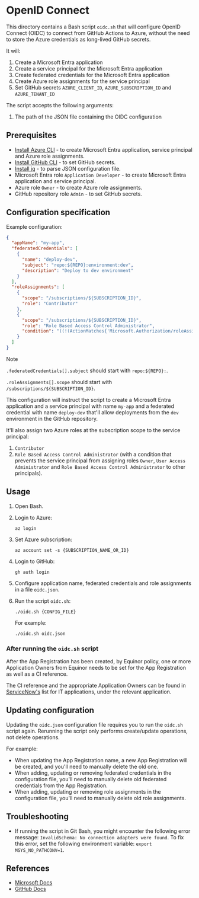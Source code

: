 # OpenID Connect

This directory contains a Bash script `oidc.sh` that will configure OpenID Connect (OIDC) to connect from GitHub Actions to Azure, without the need to store the Azure credentials as long-lived GitHub secrets.

It will:

1. Create a Microsoft Entra application
1. Create a service principal for the Microsoft Entra application
1. Create federated credentials for the Microsoft Entra application
1. Create Azure role assignments for the service principal
1. Set GitHub secrets `AZURE_CLIENT_ID`, `AZURE_SUBSCRIPTION_ID` and `AZURE_TENANT_ID`

The script accepts the following arguments:

1. The path of the JSON file containing the OIDC configuration

## Prerequisites

- [Install Azure CLI](https://docs.microsoft.com/en-us/cli/azure/install-azure-cli) - to create Microsoft Entra application, service principal and Azure role assignments.
- [Install GitHub CLI](https://cli.github.com) - to set GitHub secrets.
- [Install jq](https://stedolan.github.io/jq/download/) - to parse JSON configuration file.
- Microsoft Entra role `Application Developer` - to create Microsoft Entra application and service principal.
- Azure role `Owner` - to create Azure role assignments.
- GitHub repository role `Admin` - to set GitHub secrets.

## Configuration specification

Example configuration:

```json
{
  "appName": "my-app",
  "federatedCredentials": [
    {
      "name": "deploy-dev",
      "subject": "repo:${REPO}:environment:dev",
      "description": "Deploy to dev environment"
    }
  ],
  "roleAssignments": [
    {
      "scope": "/subscriptions/${SUBSCRIPTION_ID}",
      "role": "Contributor"
    },
    {
      "scope": "/subscriptions/${SUBSCRIPTION_ID}",
      "role": "Role Based Access Control Administrator",
      "condition": "((!(ActionMatches{'Microsoft.Authorization/roleAssignments/write'})) OR (@Request[Microsoft.Authorization/roleAssignments:RoleDefinitionId] ForAnyOfAllValues:GuidNotEquals {8e3af657-a8ff-443c-a75c-2fe8c4bcb635, 18d7d88d-d35e-4fb5-a5c3-7773c20a72d9, f58310d9-a9f6-439a-9e8d-f62e7b41a168})) AND ((!(ActionMatches{'Microsoft.Authorization/roleAssignments/delete'})) OR (@Resource[Microsoft.Authorization/roleAssignments:RoleDefinitionId] ForAnyOfAllValues:GuidNotEquals {8e3af657-a8ff-443c-a75c-2fe8c4bcb635, 18d7d88d-d35e-4fb5-a5c3-7773c20a72d9, f58310d9-a9f6-439a-9e8d-f62e7b41a168}))"
    }
  ]
}
```

> [!Note]
>
> `.federatedCredentials[].subject` should start with `repo:${REPO}:`.
>
> `.roleAssignments[].scope` should start with `/subscriptions/${SUBSCRIPTION_ID}`.

This configuration will instruct the script to create a Microsoft Entra application and a service principal with name `my-app` and a federated credential with name `deploy-dev` that'll allow deployments from the `dev` environment in the GitHub repository.

It'll also assign two Azure roles at the subscription scope to the service principal:

1. `Contributor`
1. `Role Based Access Control Administrator` (with a condition that prevents the service principal from assigning roles `Owner`, `User Access Administrator` and `Role Based Access Control Administrator` to other principals).

## Usage

1. Open Bash.

1. Login to Azure:

    ```console
    az login
    ```

1. Set Azure subscription:

    ```console
    az account set -s {SUBSCRIPTION_NAME_OR_ID}
    ```

1. Login to GitHub:

    ```console
    gh auth login
    ```

1. Configure application name, federated credentials and role assignments in a file `oidc.json`.

1. Run the script `oidc.sh`:

    ```console
    ./oidc.sh {CONFIG_FILE}
    ```

    For example:

    ```console
    ./oidc.sh oidc.json
    ```

### After running the `oidc.sh` script

After the App Registration has been created, by Equinor policy, one or more Application Owners from Equinor needs to be set for the App Registration as well as a CI reference.

The CI reference and the appropriate Application Owners can be found in [ServiceNow's](https://equinor.service-now.com/selfservice?id=cmdb_ci_list&table=cmdb_ci_spkg&spa=1&filter=operational_statusNOT%20IN2,5&p=1) list for IT applications, under the relevant application.

## Updating configuration

Updating the `oidc.json` configuration file requires you to run the `oidc.sh` script again.
Rerunning the script only performs create/update operations, not delete operations.

For example:

- When updating the App Registration name, a new App Registration will be created, and you'll need to manually delete the old one.
- When adding, updating or removing federated credentials in the configuration file, you'll need to manually delete old federated credentials from the App Registration.
- When adding, updating or removing role assignments in the configuration file, you'll need to manually delete old role assignments.

## Troubleshooting

- If running the script in Git Bash, you might encounter the following error message: `InvalidSchema: No connection adapters were found`. To fix this error, set the following environment variable: `export MSYS_NO_PATHCONV=1`.

## References

- [Microsoft Docs](https://docs.microsoft.com/en-us/azure/developer/github/connect-from-azure)
- [GitHub Docs](https://docs.github.com/en/actions/deployment/security-hardening-your-deployments/configuring-openid-connect-in-azure)
